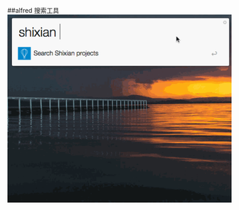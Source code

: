 ##alfred 搜索工具
![Mou icon](https://raw.githubusercontent.com/shixiancom/alfredsearch/master/domo.gif)